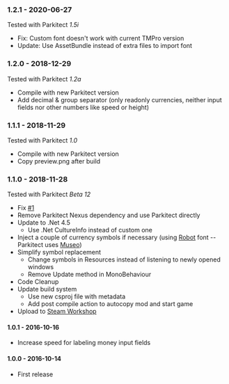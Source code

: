 ### 1.2.1 - 2020-06-27
Tested with Parkitect *1.5i*
* Fix: Custom font doesn't work with current TMPro version
* Update: Use AssetBundle instead of extra files to import font

### 1.2.0 - 2018-12-29
Tested with Parkitect *1.2a*
* Compile with new Parkitect version
* Add decimal & group separator (only readonly currencies, neither input fields nor other numbers like speed or height)

### 1.1.1 - 2018-11-29
Tested with Parkitect *1.0*
* Compile with new Parkitect version
* Copy preview.png after build

### 1.1.0 - 2018-11-28
Tested with Parkitect *Beta 12*
* Fix [#1](https://github.com/Craxy/Parkitect-Currencies/pull/1)
* Remove Parkitect Nexus dependency and use Parkitect directly
* Update to .Net 4.5
  * Use .Net CultureInfo instead of custom one
* Inject a couple of currency symbols if necessary (using [Robot](https://fonts.google.com/specimen/Roboto) font -- Parkitect uses [Museo](https://www.exljbris.com/museo.html))
* Simplify symbol replacement
  * Change symbols in Resources instead of listening to newly opened windows
  * Remove Update method in MonoBehaviour
* Code Cleanup
* Update build system
  * Use new csproj file with metadata
  * Add post compile action to autocopy mod and start game
* Upload to [Steam Workshop](https://steamcommunity.com/sharedfiles/filedetails/?id=1576312321)

#### 1.0.1 - 2016-10-16
* Increase speed for labeling money input fields

#### 1.0.0 - 2016-10-14
* First release
